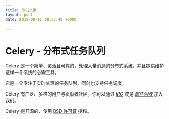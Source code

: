 ```yaml
---
title: 测试文章
layout: post
date: 2018-08-11 08:53:49 +0000

---
```

# Celery - 分布式任务队列

Celery 是一个简单、灵活且可靠的，处理大量消息的分布式系统，并且提供维护这样一个系统的必需工具。

它是一个专注于实时处理的任务队列，同时也支持任务调度。

Celery 有广泛、多样的用户与贡献者社区，你可以通过 [_IRC_](http://docs.jinkan.org/docs/celery/getting-started/resources.html#irc-channel) 或是 [_邮件列表_](http://docs.jinkan.org/docs/celery/getting-started/resources.html#mailing-list) 加入我们。

Celery 是开源的，使用 [BSD 许可证](http://www.opensource.org/licenses/BSD-3-Clause) 授权。
